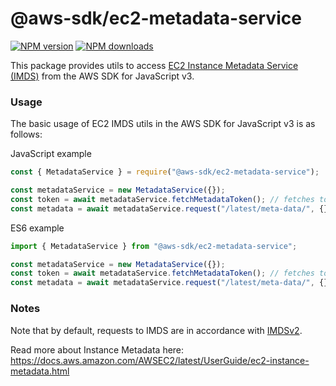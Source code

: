 # @aws-sdk/ec2-metadata-service

[![NPM version](https://img.shields.io/npm/v/@aws-sdk/ec2-metadata-service/latest.svg)](https://www.npmjs.com/package/@aws-sdk/ec2-metadata-service)
[![NPM downloads](https://img.shields.io/npm/dm/@aws-sdk/ec2-metadata-service.svg)](https://www.npmjs.com/package/@aws-sdk/ec2-metadata-service)

This package provides utils to access [EC2 Instance Metadata Service (IMDS)](https://docs.aws.amazon.com/AWSEC2/latest/UserGuide/ec2-instance-metadata.html) from the AWS SDK for JavaScript v3.

### Usage

The basic usage of EC2 IMDS utils in the AWS SDK for JavaScript v3 is as follows:

JavaScript example

```JavaScript
const { MetadataService } = require("@aws-sdk/ec2-metadata-service");

const metadataService = new MetadataService({});
const token = await metadataService.fetchMetadataToken(); // fetches token explicitly
const metadata = await metadataService.request("/latest/meta-data/", {}); // request metadata from IMDSv2 (uses a token to make the request by default if `disableFetchToken` is not set to true)
```

ES6 example

```JavaScript
import { MetadataService } from "@aws-sdk/ec2-metadata-service";

const metadataService = new MetadataService({});
const token = await metadataService.fetchMetadataToken(); // fetches token explicitly
const metadata = await metadataService.request("/latest/meta-data/", {}); // request metadata from IMDSv2 (uses a token to make the request by default if `disableFetchToken` is not set to true)
```

### Notes

Note that by default, requests to IMDS are in accordance with [IMDSv2](https://docs.aws.amazon.com/AWSEC2/latest/UserGuide/configuring-instance-metadata-service.html).

Read more about Instance Metadata here: https://docs.aws.amazon.com/AWSEC2/latest/UserGuide/ec2-instance-metadata.html
